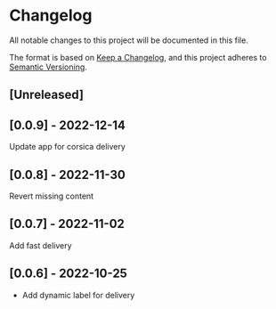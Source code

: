 <!-- @format -->

# Changelog

All notable changes to this project will be documented in this file.

The format is based on [Keep a Changelog](https://keepachangelog.com/en/1.0.0/),
and this project adheres to [Semantic Versioning](https://semver.org/spec/v2.0.0.html).

## [Unreleased]


## [0.0.9] - 2022-12-14

Update app for corsica delivery
## [0.0.8] - 2022-11-30

Revert missing content
## [0.0.7] - 2022-11-02

Add fast delivery

## [0.0.6] - 2022-10-25

- Add dynamic label for delivery
